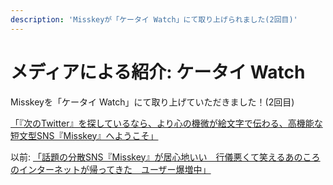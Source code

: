 ```yaml
---
description: 'Misskeyが「ケータイ Watch」にて取り上げられました(2回目)'
---
```


# メディアによる紹介: ケータイ Watch

Misskeyを「ケータイ Watch」にて取り上げていただきました！(2回目)

[「『次のTwitter』を探しているなら、より心の機微が絵文字で伝わる、高機能な短文型SNS『Misskey』へようこそ」](https://k-tai.watch.impress.co.jp/docs/column/minna/1474357.html)

以前: [「話題の分散SNS『Misskey』が居心地いい　行儀悪くて笑えるあのころのインターネットが帰ってきた　ユーザー爆増中」](https://www.itmedia.co.jp/news/articles/2303/03/news185.html)

